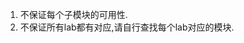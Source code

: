 <!--
 * @Github: https://github.com/Certseeds/CS207_Digital_Design
 * @Organization: SUSTech
 * @Author: nanoseeds
 * @Date: 2020-04-02 10:14:55
 * @LastEditors: nanoseeds
 * @LastEditTime: 2020-04-02 10:37:40
 -->
1. 不保证每个子模块的可用性.
2. 不保证所有lab都有对应,请自行查找每个lab对应的模块.